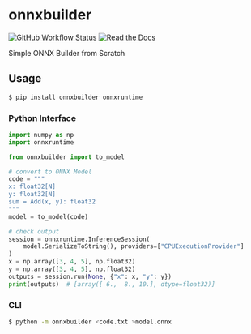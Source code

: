 # onnxbuilder

[![GitHub Workflow Status](https://img.shields.io/github/actions/workflow/status/regen100/onnxbuilder/ci.yml)](https://github.com/regen100/onnxbuilder/actions/workflows/ci.yml)
[![Read the Docs](https://img.shields.io/readthedocs/onnxbuilder)](http://onnxbuilder.readthedocs.io/)

Simple ONNX Builder from Scratch

## Usage

```bash
$ pip install onnxbuilder onnxruntime
```

### Python Interface

```python
import numpy as np
import onnxruntime

from onnxbuilder import to_model

# convert to ONNX Model
code = """
x: float32[N]
y: float32[N]
sum = Add(x, y): float32
"""
model = to_model(code)

# check output
session = onnxruntime.InferenceSession(
    model.SerializeToString(), providers=["CPUExecutionProvider"]
)
x = np.array([3, 4, 5], np.float32)
y = np.array([3, 4, 5], np.float32)
outputs = session.run(None, {"x": x, "y": y})
print(outputs)  # [array([ 6.,  8., 10.], dtype=float32)]
```

### CLI

```bash
$ python -m onnxbuilder <code.txt >model.onnx
```
